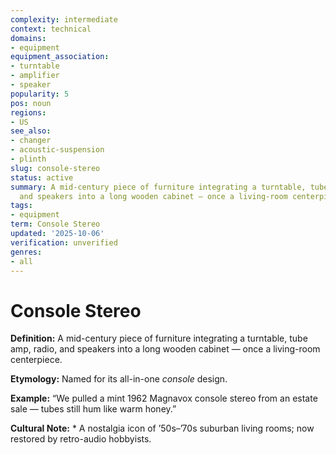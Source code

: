 ```yaml
---
complexity: intermediate
context: technical
domains:
- equipment
equipment_association:
- turntable
- amplifier
- speaker
popularity: 5
pos: noun
regions:
- US
see_also:
- changer
- acoustic-suspension
- plinth
slug: console-stereo
status: active
summary: A mid-century piece of furniture integrating a turntable, tube amp, radio,
  and speakers into a long wooden cabinet — once a living-room centerpiece.
tags:
- equipment
term: Console Stereo
updated: '2025-10-06'
verification: unverified
genres:
- all
---
```


# Console Stereo

**Definition:** A mid-century piece of furniture integrating a turntable, tube amp, radio, and speakers into a long wooden cabinet — once a living-room centerpiece.

**Etymology:** Named for its all-in-one *console* design.

**Example:** “We pulled a mint 1962 Magnavox console stereo from an estate sale — tubes still hum like warm honey.”

**Cultural Note:** * A nostalgia icon of ’50s–’70s suburban living rooms; now restored by retro-audio hobbyists.

